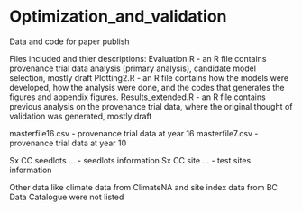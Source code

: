 # Optimization_and_validation
Data and code for paper publish

Files included and thier descriptions:
Evaluation.R - an R file contains provenance trial data analysis (primary analysis), candidate model selection, mostly draft
Plotting2.R - an R file contains how the models were developed, how the analysis were done, and the codes that generates the figures and appendix figures.
Results_extended.R - an R file contains previous analysis on the provenance trial data, where the original thought of validation was generated, mostly draft

masterfile16.csv - provenance trial data at year 16
masterfile7.csv - provenance trial data at year 10

Sx CC seedlots ... - seedlots information
Sx CC site ... - test sites information

Other data like climate data from ClimateNA and site index data from BC Data Catalogue were not listed
